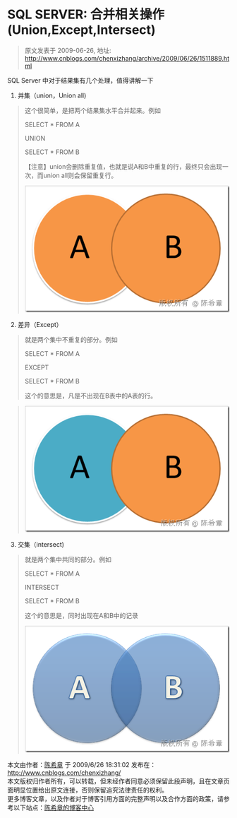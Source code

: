 # SQL SERVER: 合并相关操作(Union,Except,Intersect) 
> 原文发表于 2009-06-26, 地址: http://www.cnblogs.com/chenxizhang/archive/2009/06/26/1511889.html 


SQL Server 中对于结果集有几个处理，值得讲解一下

 1. 并集（union，Union all)

 
>  这个很简单，是把两个结果集水平合并起来。例如
> 
>  SELECT * FROM A 
> 
>  UNION 
> 
>  SELECT * FROM B
> 
>  【注意】union会删除重复值，也就是说A和B中重复的行，最终只会出现一次，而union all则会保留重复行。
> 
>  [![image](./images/1511889-image_thumb.png "image")](http://images.cnblogs.com/cnblogs_com/chenxizhang/WindowsLiveWriter/SQLSERVERUnionExceptIntersect_93C8/image_2.png) 
> 
> 

 2. 差异（Except）

 
>  就是两个集中不重复的部分。例如
> 
>  SELECT * FROM A
> 
>  EXCEPT 
> 
>  SELECT * FROM B
> 
>  这个的意思是，凡是不出现在B表中的A表的行。
> 
> 

 
>  [![image](./images/1511889-image_thumb_1.png "image")](http://images.cnblogs.com/cnblogs_com/chenxizhang/WindowsLiveWriter/SQLSERVERUnionExceptIntersect_93C8/image_4.png) 
> 
> 

 3. 交集（intersect)

 
>  就是两个集中共同的部分。例如
> 
>  SELECT * FROM A
> 
>  INTERSECT
> 
>  SELECT * FROM B
> 
>  这个的意思是，同时出现在A和B中的记录
> 
>  [![image](./images/1511889-image_thumb_2.png "image")](http://images.cnblogs.com/cnblogs_com/chenxizhang/WindowsLiveWriter/SQLSERVERUnionExceptIntersect_93C8/image_6.png) 
> 
> 

 本文由作者：[陈希章](http://www.xizhang.com) 于 2009/6/26 18:31:02 发布在：<http://www.cnblogs.com/chenxizhang/>  
 本文版权归作者所有，可以转载，但未经作者同意必须保留此段声明，且在文章页面明显位置给出原文连接，否则保留追究法律责任的权利。   
 更多博客文章，以及作者对于博客引用方面的完整声明以及合作方面的政策，请参考以下站点：[陈希章的博客中心](http://www.xizhang.com/blog.htm) 